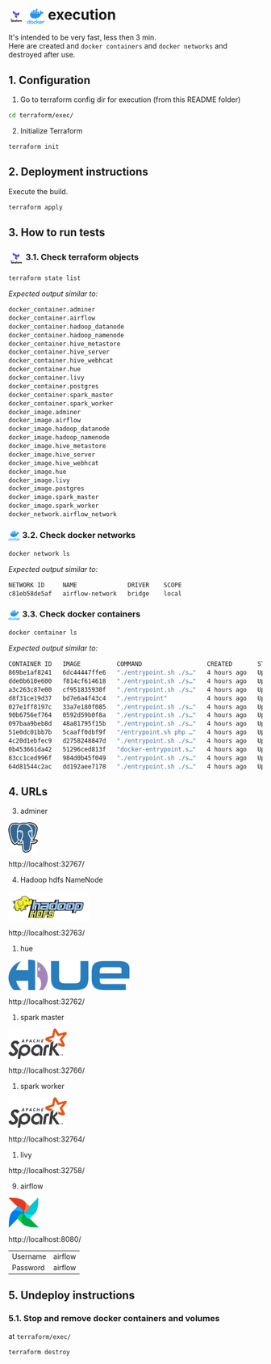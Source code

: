# <img src="img/terraform.png" alt="Terraform" height="30" style="vertical-align: middle;"> <img src="img/docker.png" alt="docker" height="30" style="vertical-align: middle;"> execution

It's intended to be very fast, less then 3 min.   
Here are created and `docker containers` and `docker networks` and destroyed after use.  

## 1. Configuration

1. Go to terraform config dir for execution (from this README folder)
   
```bash
cd terraform/exec/
```

2. Initialize Terraform

```bash
terraform init
```

## 2. Deployment instructions

Execute the build.  

```bash
terraform apply
```

## 3. How to run tests

### <img src="img/terraform.png" alt="Terraform" height="30" style="vertical-align: middle;"> 3.1. Check terraform objects

```bash
terraform state list
```

*Expected output similar to:*

```bash
docker_container.adminer
docker_container.airflow
docker_container.hadoop_datanode
docker_container.hadoop_namenode
docker_container.hive_metastore
docker_container.hive_server
docker_container.hive_webhcat
docker_container.hue
docker_container.livy
docker_container.postgres
docker_container.spark_master
docker_container.spark_worker
docker_image.adminer
docker_image.airflow
docker_image.hadoop_datanode
docker_image.hadoop_namenode
docker_image.hive_metastore
docker_image.hive_server
docker_image.hive_webhcat
docker_image.hue
docker_image.livy
docker_image.postgres
docker_image.spark_master
docker_image.spark_worker
docker_network.airflow_network
```

### <img src="img/docker.png" alt="docker" height="20" style="vertical-align: middle;"> 3.2. Check docker networks

```bash
docker network ls
```

*Expected output similar to:*

```bash
NETWORK ID     NAME              DRIVER    SCOPE
c81eb58de5af   airflow-network   bridge    local
```

### <img src="img/docker.png" alt="docker" height="20" style="vertical-align: middle;"> 3.3. Check docker containers

```bash
docker container ls
```

*Expected output similar to:*

```bash
CONTAINER ID   IMAGE          COMMAND                  CREATED       STATUS                 PORTS                                                                         NAMES
869be1af8241   6dc44447ffe6   "./entrypoint.sh ./s…"   4 hours ago   Up 4 hours (healthy)   0.0.0.0:32762->8888/tcp                                                       hue
dde0b610e600   f814cf614618   "./entrypoint.sh ./s…"   4 hours ago   Up 4 hours (healthy)   10000-10002/tcp, 50111/tcp                                                    hive-webhcat
a3c263c87e00   cf951835930f   "./entrypoint.sh ./s…"   4 hours ago   Up 4 hours (healthy)   10001/tcp, 0.0.0.0:32760->10000/tcp, 0.0.0.0:32759->10002/tcp                 hive-server
d8f31ce19d37   bd7e6a4f43c4   "./entrypoint"           4 hours ago   Up 4 hours (healthy)   0.0.0.0:32758->8998/tcp                                                       livy
027e1ff8197c   33a7e180f085   "./entrypoint.sh ./s…"   4 hours ago   Up 4 hours (healthy)   10000-10002/tcp, 0.0.0.0:32761->9083/tcp                                      hive-metastore
90b6756ef764   0592d59b0f8a   "./entrypoint.sh ./s…"   4 hours ago   Up 4 hours (healthy)   10000-10002/tcp, 0.0.0.0:32764->8081/tcp                                      spark-worker
097baa9beb8d   48a81795f15b   "./entrypoint.sh ./s…"   4 hours ago   Up 4 hours (healthy)   9864/tcp                                                                      datanode
51e0dc01bb7b   5caaff0dbf9f   "/entrypoint.sh php …"   4 hours ago   Up 4 hours (healthy)   0.0.0.0:32767->9000/tcp                                                       adminer
4c20d1ebfec9   d2758248847d   "./entrypoint.sh ./s…"   4 hours ago   Up 4 hours (healthy)   6066/tcp, 10000-10002/tcp, 0.0.0.0:32765->7077/tcp, 0.0.0.0:32766->8082/tcp   spark-master
0b453661da42   51296ced813f   "docker-entrypoint.s…"   4 hours ago   Up 4 hours (healthy)   0.0.0.0:32769->5432/tcp                                                       postgres
83cc1ced996f   984d0b45f049   "./entrypoint.sh ./s…"   4 hours ago   Up 4 hours (healthy)   0.0.0.0:8080->8080/tcp, 10000-10002/tcp                                       airflow
64d81544c2ac   dd192aee7178   "./entrypoint.sh ./s…"   4 hours ago   Up 4 hours (healthy)   0.0.0.0:32763->9870/tcp                                                       namenode
```

## 4. URLs

3. adminer

[<img src="img/postgresql.png" alt="PostgreSQL" height="60" style="vertical-align: middle;">](http://localhost:32767/)

http://localhost:32767/

4. Hadoop hdfs NameNode

[<img src="img/hdfs.png" alt="hdfs" height="60" style="vertical-align: middle;">](http://localhost:32763/)

http://localhost:32763/

1. hue

[<img src="img/hue.png" alt="hue" height="60" style="vertical-align: middle;">](http://localhost:32762/)  

http://localhost:32762/

1. spark master

[<img src="img/spark.svg" alt="Apache Spark" height="60" style="vertical-align: middle;">](http://localhost:32766/)

http://localhost:32766/

1. spark worker

[<img src="img/spark.svg" alt="Apache Spark" height="60" style="vertical-align: middle;">](http://localhost:32764/)

http://localhost:32764/

1. livy

http://localhost:32758/

9. airflow

[<img src="img/airflow.png" alt="Apache Airflow" height="60" style="vertical-align: middle;">](http://localhost:8080/)

http://localhost:8080/

|          |         |
|----------|---------|
| Username | airflow |
| Password | airflow |


## 5. Undeploy instructions

### 5.1. Stop and remove docker containers and volumes

at `terraform/exec/`  

```bash
terraform destroy
```
